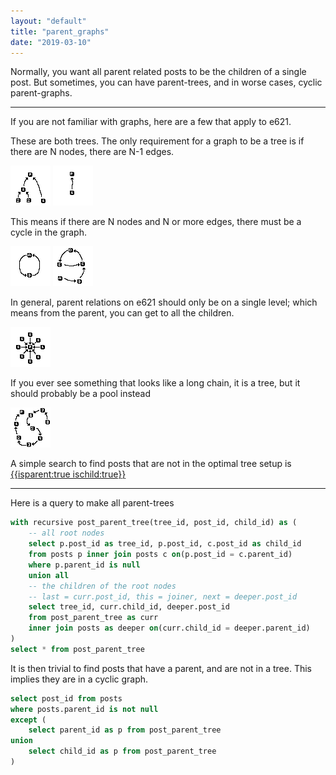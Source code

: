 ```yaml
---
layout: "default"
title: "parent_graphs"
date: "2019-03-10"
---
```


Normally, you want all parent related posts to be the children of a single post. But sometimes, you can have parent-trees, and in worse cases, cyclic parent-graphs.

---

If you are not familiar with graphs, here are a few that apply to e621.

These are both trees. The only requirement for a graph to be a tree is if there are N nodes, there are N-1 edges.

<img class="small-img" src="tree2.gif" alt="complex tree graph">
<img class="small-img" src="tree1.gif" alt="simple tree graph">

This means if there are N nodes and N or more edges, there must be a cycle in the graph.

<img class="small-img" src="cyclic1.gif" alt="simple cycle graph">
<img class="small-img" src="cyclic2.gif" alt="complex cycle graph">

In general, parent relations on e621 should only be on a single level; which means from the parent, you can get to all the children.

<img class="small-img" src="optimal_tree.gif" alt="good parenting">

If you ever see something that looks like a long chain, it is a tree, but it should probably be a pool instead

<img class="small-img" src="should_be_a_pool.gif" alt="bad parenting">

A simple search to find posts that are not in the optimal tree setup is
<a href="https://e621.net/post?tags=isparent%3Atrue+ischild%3Atrue">\{\{isparent:true ischild:true\}\}</a>

---

Here is a query to make all parent-trees
```sql
with recursive post_parent_tree(tree_id, post_id, child_id) as (
    -- all root nodes
    select p.post_id as tree_id, p.post_id, c.post_id as child_id
    from posts p inner join posts c on(p.post_id = c.parent_id)
    where p.parent_id is null
    union all
    -- the children of the root nodes
    -- last = curr.post_id, this = joiner, next = deeper.post_id
    select tree_id, curr.child_id, deeper.post_id
    from post_parent_tree as curr
    inner join posts as deeper on(curr.child_id = deeper.parent_id)
)
select * from post_parent_tree
```

It is then trivial to find posts that have a parent, and are not in a tree. This implies they are in a cyclic graph.

```sql
select post_id from posts
where posts.parent_id is not null
except (
    select parent_id as p from post_parent_tree
union
    select child_id as p from post_parent_tree
)
```